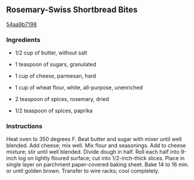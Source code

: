 ## Rosemary-Swiss Shortbread Bites

[54aa9b7198](http://www.kraftrecipes.com/recipes/rosemary-swiss-shortbread-bites-120844.aspx)

### Ingredients

 - 1/2 cup of butter, without salt

 - 1 teaspoon of sugars, granulated

 - 1 cup of cheese, parmesan, hard

 - 1 cup of wheat flour, white, all-purpose, unenriched

 - 2 teaspoon of spices, rosemary, dried

 - 1/2 teaspoon of spices, paprika

### Instructions

Heat oven to 350 degrees F. Beat butter and sugar with mixer until well blended. Add cheese; mix well. Mix flour and seasonings. Add to cheese mixture; stir until well blended. Divide dough in half. Roll each half into 9-inch log on lightly floured surface; cut into 1/2-inch-thick slices. Place in single layer on parchment paper-covered baking sheet. Bake 14 to 16 min. or until golden brown. Transfer to wire racks; cool completely.